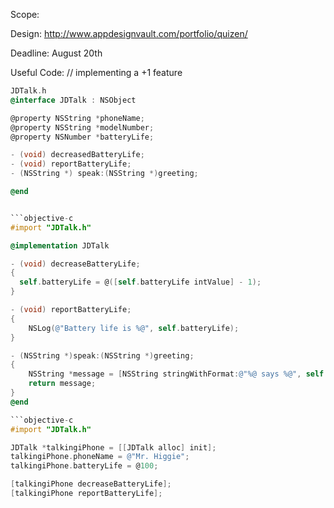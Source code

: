 Scope:

Design:
http://www.appdesignvault.com/portfolio/quizen/

Deadline:
August 20th

Useful Code:
// implementing a +1 feature
```objective-c
JDTalk.h
@interface JDTalk : NSObject

@property NSString *phoneName;
@property NSString *modelNumber;
@property NSNumber *batteryLife;

- (void) decreasedBatteryLife;
- (void) reportBatteryLife;
- (NSString *) speak:(NSString *)greeting;

@end


```objective-c
#import "JDTalk.h"

@implementation JDTalk

- (void) decreaseBatteryLife;
{
  self.batteryLife = @([self.batteryLife intValue] - 1);
}

- (void) reportBatteryLife;
{
    NSLog(@"Battery life is %@", self.batteryLife);
}

- (NSString *)speak:(NSString *)greeting;
{
    NSString *message = [NSString stringWithFormat:@"%@ says %@", self.phoneName, greeting];
    return message;
}
@end

```objective-c
#import "JDTalk.h"

JDTalk *talkingiPhone = [[JDTalk alloc] init];
talkingiPhone.phoneName = @"Mr. Higgie";
talkingiPhone.batteryLife = @100;

[talkingiPhone decreaseBatteryLife];
[talkingiPhone reportBatteryLife];